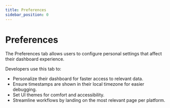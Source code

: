 ```yaml
---
title: Preferences
sidebar_position: 0
---
```


# Preferences

The Preferences tab allows users to configure personal settings that affect their dashboard experience.

Developers use this tab to:

- Personalize their dashboard for faster access to relevant data.
- Ensure timestamps are shown in their local timezone for easier debugging.
- Set UI themes for comfort and accessibility.
- Streamline workflows by landing on the most relevant page per platform.
